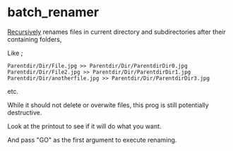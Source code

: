 # batch_renamer

<u>Recursively</u> renames files in current directory and subdirectories after their containing folders,

Like ;

```
Parentdir/Dir/File.jpg >> Parentdir/Dir/ParentdirDir0.jpg
Parentdir/Dir/File2.jpg >> Parentdir/Dir/ParentdirDir1.jpg
Parentdir/Dir/anotherfile.jpg >> Parentdir/Dir/ParentdirDir3.jpg
```
etc.

While it should not delete or overwite files, this prog is still potentially destructive.

Look at the printout to see if it will do what you want.

And pass "GO" as the first argument to execute renaming.
